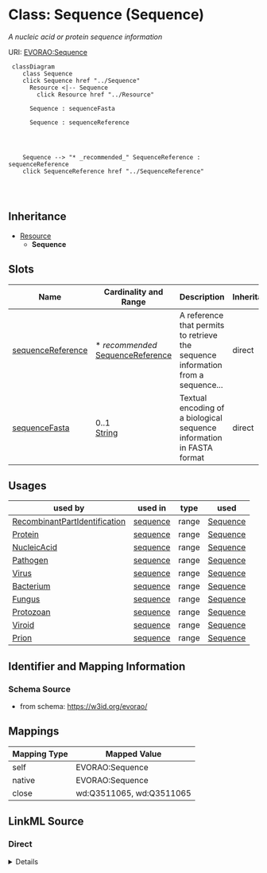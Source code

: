 

# Class: Sequence (Sequence) 


_A nucleic acid or protein sequence information_





URI: [EVORAO:Sequence](https://w3id.org/evorao/Sequence)






```mermaid
 classDiagram
    class Sequence
    click Sequence href "../Sequence"
      Resource <|-- Sequence
        click Resource href "../Resource"
      
      Sequence : sequenceFasta
        
      Sequence : sequenceReference
        
          
    
    
    Sequence --> "* _recommended_" SequenceReference : sequenceReference
    click SequenceReference href "../SequenceReference"

        
      
```





## Inheritance
* [Resource](Resource.md)
    * **Sequence**



## Slots

| Name | Cardinality and Range | Description | Inheritance |
| ---  | --- | --- | --- |
| [sequenceReference](sequenceReference.md) | * _recommended_ <br/> [SequenceReference](SequenceReference.md) | A reference that permits to retrieve the sequence information from a sequence... | direct |
| [sequenceFasta](sequenceFasta.md) | 0..1 <br/> [String](String.md) | Textual encoding of a biological sequence information in FASTA format | direct |





## Usages

| used by | used in | type | used |
| ---  | --- | --- | --- |
| [RecombinantPartIdentification](RecombinantPartIdentification.md) | [sequence](sequence.md) | range | [Sequence](Sequence.md) |
| [Protein](Protein.md) | [sequence](sequence.md) | range | [Sequence](Sequence.md) |
| [NucleicAcid](NucleicAcid.md) | [sequence](sequence.md) | range | [Sequence](Sequence.md) |
| [Pathogen](Pathogen.md) | [sequence](sequence.md) | range | [Sequence](Sequence.md) |
| [Virus](Virus.md) | [sequence](sequence.md) | range | [Sequence](Sequence.md) |
| [Bacterium](Bacterium.md) | [sequence](sequence.md) | range | [Sequence](Sequence.md) |
| [Fungus](Fungus.md) | [sequence](sequence.md) | range | [Sequence](Sequence.md) |
| [Protozoan](Protozoan.md) | [sequence](sequence.md) | range | [Sequence](Sequence.md) |
| [Viroid](Viroid.md) | [sequence](sequence.md) | range | [Sequence](Sequence.md) |
| [Prion](Prion.md) | [sequence](sequence.md) | range | [Sequence](Sequence.md) |






## Identifier and Mapping Information







### Schema Source


* from schema: https://w3id.org/evorao/




## Mappings

| Mapping Type | Mapped Value |
| ---  | ---  |
| self | EVORAO:Sequence |
| native | EVORAO:Sequence |
| close | wd:Q3511065, wd:Q3511065 |







## LinkML Source

<!-- TODO: investigate https://stackoverflow.com/questions/37606292/how-to-create-tabbed-code-blocks-in-mkdocs-or-sphinx -->

### Direct

<details>
```yaml
name: Sequence
description: A nucleic acid or protein sequence information
title: Sequence
from_schema: https://w3id.org/evorao/
close_mappings:
- wd:Q3511065
- wd:Q3511065
is_a: Resource
slots:
- sequenceReference
- sequenceFasta
slot_usage:
  sequenceReference:
    name: sequenceReference
    description: A reference that permits to retrieve the sequence information from
      a sequence provider
    title: sequence reference
    domain_of:
    - Sequence
    - Antibody
    range: SequenceReference
    required: false
    recommended: true
    multivalued: true
  sequenceFasta:
    name: sequenceFasta
    description: Textual encoding of a biological sequence information in FASTA format
    title: sequence FASTA
    comments:
    - In FASTA format the line before the nucleotide sequence, called the FASTA definition
      line, must begin with a charater ('>'), followed by a unique SeqID (sequence
      identifier). In case the sequence is made of multiple parts several fasta sequences
      can be provided
    domain_of:
    - Sequence
    range: string
    required: false
    multivalued: false

```
</details>

### Induced

<details>
```yaml
name: Sequence
description: A nucleic acid or protein sequence information
title: Sequence
from_schema: https://w3id.org/evorao/
close_mappings:
- wd:Q3511065
- wd:Q3511065
is_a: Resource
slot_usage:
  sequenceReference:
    name: sequenceReference
    description: A reference that permits to retrieve the sequence information from
      a sequence provider
    title: sequence reference
    domain_of:
    - Sequence
    - Antibody
    range: SequenceReference
    required: false
    recommended: true
    multivalued: true
  sequenceFasta:
    name: sequenceFasta
    description: Textual encoding of a biological sequence information in FASTA format
    title: sequence FASTA
    comments:
    - In FASTA format the line before the nucleotide sequence, called the FASTA definition
      line, must begin with a charater ('>'), followed by a unique SeqID (sequence
      identifier). In case the sequence is made of multiple parts several fasta sequences
      can be provided
    domain_of:
    - Sequence
    range: string
    required: false
    multivalued: false
attributes:
  sequenceReference:
    name: sequenceReference
    description: A reference that permits to retrieve the sequence information from
      a sequence provider
    title: sequence reference
    from_schema: https://w3id.org/evorao/
    rank: 1000
    alias: sequenceReference
    owner: Sequence
    domain_of:
    - Sequence
    - Antibody
    range: SequenceReference
    required: false
    recommended: true
    multivalued: true
  sequenceFasta:
    name: sequenceFasta
    description: Textual encoding of a biological sequence information in FASTA format
    title: sequence FASTA
    comments:
    - In FASTA format the line before the nucleotide sequence, called the FASTA definition
      line, must begin with a charater ('>'), followed by a unique SeqID (sequence
      identifier). In case the sequence is made of multiple parts several fasta sequences
      can be provided
    from_schema: https://w3id.org/evorao/
    rank: 1000
    alias: sequenceFasta
    owner: Sequence
    domain_of:
    - Sequence
    range: string
    required: false
    multivalued: false

```
</details>